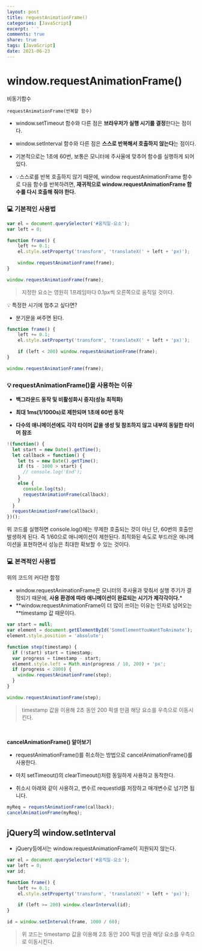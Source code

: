 ```yaml
---
layout: post
title: requestAnimationFrame()
categories: [JavaScript]
excerpt: ' '
comments: true
share: true
tags: [JavaScript]
date: 2021-06-23
---
```


# window.requestAnimationFrame()
비동기함수

    requestAnimationFrame(반복할 함수)

* window.setTimeout 함수와 다른 점은 **브라우저가 실행 시기를 결정**한다는 점이다.

* window.setInterval 함수와 다른 점은 **스스로 반복해서 호출하지 않는다**는 점이다.
* 기본적으로는 1초에 60번, 보통은 모니터에 주사율에 맞추어 함수를 실행하게 되어있다.
* 💡스스로를 반복 호출하지 않기 때문에, window requestAnimationFrame 함수로 다음 함수를 반복하려면, **재귀적으로 window.requestAnimationFrame 함수를 다시 호출해 줘야 한다.**

###  💻 기본적인 사용법

```javascript
var el = document.querySelector('#움직일-요소');
var left = 0;
 
function frame() {
    left += 0.1;
    el.style.setProperty('transform', 'translateX(' + left + 'px)');
 
    window.requestAnimationFrame(frame);
}
 
window.requestAnimationFrame(frame);
```

> 지정한 요소는 영원히 1프레임마다 0.1px씩 오른쪽으로 움직일 것이다.

💡 특정한 시기에 멈추고 싶다면? 
- 분기문을 써주면 된다.

```javascript
function frame() {
    left += 0.1;
    el.style.setProperty('transform', 'translateX(' + left + 'px)');
 
    if (left < 200) window.requestAnimationFrame(frame);
}
 
window.requestAnimationFrame(frame);
```

### 💡 requestAnimationFrame()을 사용하는 이유

- **백그라운드 동작 및 비활성화시 중지(성능 최적화)**

- **최대 1ms(1/1000s)로 제한되며 1초에 60번 동작**
- **다수의 애니메이션에도 각각 타이머 값을 생성 및 참조하지 않고 내부의 동일한 타이머 참조** 

```javascript
!(function() {
  let start = new Date().getTime();
  let callback = function() {
    let ts = new Date().getTime();
    if (ts - 1000 > start) {
      // console.log('End');
    }
    else {
      console.log(ts);
      requestAnimationFrame(callback);
    }
  }
  requestAnimationFrame(callback);
})();
```

위 코드를 실행하면 console.log()에는 무제한 호출되는 것이 아닌 단, 60번의 호출만 발생하게 된다. 즉 1/60으로 애니메이션이 제한된다. 최적화된 속도로 부드러운 애니메이션을 표현하면서 성능은 최대한 확보할 수 있는 것이다.



### 💻 본격적인 사용법

위의 코드의 커다란 함정
- window.requestAnimationFrame은 모니터의 주사율과 맞춰서 실행 주기가 결정되기 때문에, **사용 환경에 따라 애니메이션이 완료되는 시기가 제각각이다.***
- **window.requestAnimationFrame이 더 많이 쓰이는 이유는 인자로 넘어오는 **timestamp 값 때문이다.

```javascript
var start = null;
var element = document.getElementById('SomeElementYouWantToAnimate');
element.style.position = 'absolute';
 
function step(timestamp) {
  if (!start) start = timestamp;
  var progress = timestamp - start;
  element.style.left = Math.min(progress / 10, 200) + 'px';
  if (progress < 2000) {
    window.requestAnimationFrame(step);
  }
}
 
window.requestAnimationFrame(step);
```

> timestamp 값을 이용해 2초 동안 200 픽셀 만큼 해당 요소를 우측으로 이동시킨다. 

</br>



**cancelAnimationFrame() 알아보기**

- requestAnimationFrame()를 취소하는 방법으로 cancelAnimationFrame()를 사용한다. 

- 마치 setTimeout()의 clearTimeout()처럼 동일하게 사용하고 동작한다.

- 취소시 아래와 같이 사용하고, 변수르 requestId를 저장하고 매개변수로 넘기면 됩니다.

```javascript
myReq = requestAnimationFrame(callback);
cancelAnimationFrame(myReq);
```



## jQuery의 window.setInterval 

  - jQuery등에서는 window.requestAnimationFrame이 지원되지 않는다.

```javascript
var el = document.querySelector('#움직일-요소');
var left = 0;
var id;
 
function frame() {
    left += 0.1;
    el.style.setProperty('transform', 'translateX(' + left + 'px)');
 
    if (left >= 200) window.clearInterval(id);
}
 
id = window.setInterval(frame, 1000 / 60);
```
> 위 코드는 timestamp 값을 이용해 2초 동안 200 픽셀 만큼 해당 요소를 우측으로 이동시킨다.




<br>
<br>
<br>
<br>
